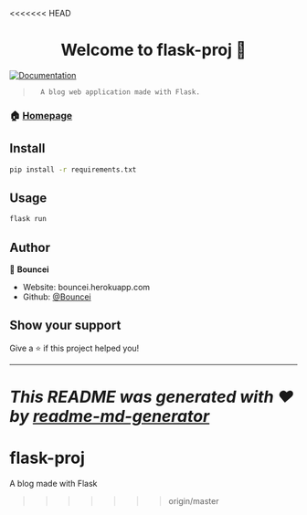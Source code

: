 <<<<<<< HEAD
<h1 align="center">Welcome to flask-proj 👋</h1>
<p>
  <a href="https://flask.palletsprojects.com/en/2.0.x/" target="_blank">
    <img alt="Documentation" src="https://img.shields.io/badge/documentation-yes-brightgreen.svg" />
  </a>
</p>

>       A blog web application made with Flask.

### 🏠 [Homepage](  https://github.com/bouncei/flask-proj)

## Install

```sh
pip install -r requirements.txt
```

## Usage

```sh
flask run
```

## Author

👤 **Bouncei**

* Website: bouncei.herokuapp.com
* Github: [@Bouncei](https://github.com/Bouncei)

## Show your support

Give a ⭐️ if this project helped you!

***
_This README was generated with ❤️ by [readme-md-generator](https://github.com/kefranabg/readme-md-generator)_
=======
# flask-proj

A blog made with Flask
>>>>>>> origin/master
